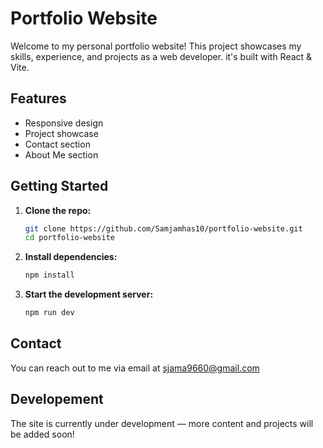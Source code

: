 # Portfolio Website

Welcome to my personal portfolio website! This project showcases my skills, experience, and projects as a web developer. it's built with React & Vite.

## Features

- Responsive design
- Project showcase
- Contact section
- About Me section

## Getting Started

1. **Clone the repo:**

   ```sh
   git clone https://github.com/Samjamhas10/portfolio-website.git
   cd portfolio-website
   ```

2. **Install dependencies:**

   ```sh
   npm install
   ```

3. **Start the development server:**
   ```sh
   npm run dev
   ```

## Contact

You can reach out to me via email at sjama9660@gmail.com

## Developement

The site is currently under development — more content and projects will be added soon!
